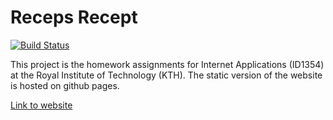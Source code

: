 # Receps Recept

[![Build Status](https://travis-ci.org/juliuscc/kth-id1354.svg?branch=master)](https://travis-ci.org/juliuscc/kth-id1354)

This project is the homework assignments for Internet Applications (ID1354) at the Royal Institute of Technology (KTH). The static version of the website is hosted on github pages.

[Link to website](https://receps-recept.com)
